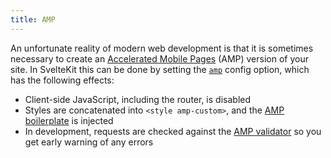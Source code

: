 ```yaml
---
title: AMP
---
```


An unfortunate reality of modern web development is that it is sometimes necessary to create an [Accelerated Mobile Pages](https://amp.dev/) (AMP) version of your site. In SvelteKit this can be done by setting the [`amp`](/docs/configuration#amp) config option, which has the following effects:

- Client-side JavaScript, including the router, is disabled
- Styles are concatenated into `<style amp-custom>`, and the [AMP boilerplate](https://amp.dev/boilerplate/) is injected
- In development, requests are checked against the [AMP validator](https://validator.ampproject.org/) so you get early warning of any errors
